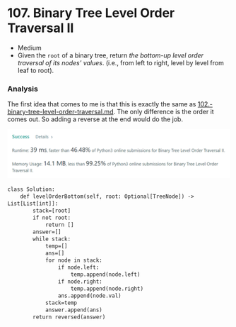 # 107. Binary Tree Level Order Traversal II

* Medium
* Given the `root` of a binary tree, return _the bottom-up level order traversal of its nodes' values_. (i.e., from left to right, level by level from leaf to root).

### Analysis&#x20;

The first idea that comes to me is that this is exactly the same as [102.-binary-tree-level-order-traversal.md](../2022.jan.24/102.-binary-tree-level-order-traversal.md "mention"). The only difference is the order it comes out. So adding a reverse at the end would do the job.&#x20;

![](<../.gitbook/assets/image (21) (1) (1) (1) (1) (1).png>)

```
class Solution:
    def levelOrderBottom(self, root: Optional[TreeNode]) -> List[List[int]]:
        stack=[root]
        if not root:
            return []
        answer=[]
        while stack:
            temp=[]
            ans=[]
            for node in stack:
                if node.left:
                    temp.append(node.left)
                if node.right:
                    temp.append(node.right)
                ans.append(node.val)
            stack=temp
            answer.append(ans)
        return reversed(answer)
```

